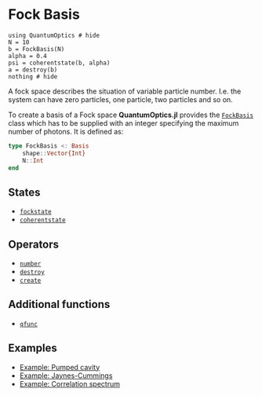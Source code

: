 # Fock Basis

```@example
using QuantumOptics # hide
N = 10
b = FockBasis(N)
alpha = 0.4
psi = coherentstate(b, alpha)
a = destroy(b)
nothing # hide
```

A fock space describes the situation of variable particle number. I.e. the system can have zero particles, one particle, two particles and so on.

To create a basis of a Fock space **QuantumOptics.jl** provides the [`FockBasis`](@ref) class which has to be supplied with an integer specifying the maximum number of photons. It is defined as:

```julia
type FockBasis <: Basis
    shape::Vector{Int}
    N::Int
end
```

## States

* [`fockstate`](@ref)
* [`coherentstate`](@ref)


## Operators

* [`number`](@ref)
* [`destroy`](@ref)
* [`create`](@ref)


## Additional functions

* [`qfunc`](@ref)


## Examples

* [Example: Pumped cavity](@ref)
* [Example: Jaynes-Cummings](@ref)
* [Example: Correlation spectrum](@ref)
